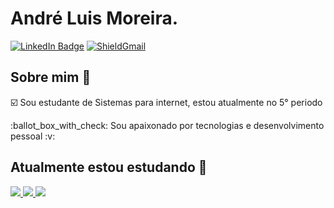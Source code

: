# André Luis Moreira.

[![LinkedIn Badge](https://img.shields.io/badge/-LinkedIn-blue?style=for-the-badge&logo=Linkedin&logoColor=white&link=https://www.linkedin.com/in/andreluismoreirass/)](https://www.linkedin.com/in/andreluismoreirass/)
<a target="_blank" href="mailto:andreluistma@gmail.com?subject=Hello%20again"><img src="https://img.shields.io/badge/Gmail-D14836?style=for-the-badge&logo=gmail&logoColor=white" alt="ShieldGmail"/> </a>

## Sobre mim :dart:

 :ballot_box_with_check: Sou estudante de Sistemas para internet, estou atualmente no 5° periodo 
<p>
 :ballot_box_with_check: Sou apaixonado por tecnologias e desenvolvimento pessoal :v:


## Atualmente estou estudando :rocket:

<a target="_blank" href="https://github.com/andreluismoreira/Chess-System-JAVA"><img src="https://img.shields.io/badge/Java-ED8B00?style=for-the-badge&logo=java&logoColor=white"/> </a>
<a target="_blank" href="https://github.com/andreluismoreira/Curso-Spring-Boot"><img src="https://img.shields.io/badge/Spring-6DB33F?style=for-the-badge&logo=spring&logoColor=white"/> </a>
<a target="_blank" href="https://github.com/andreluismoreira/ProjetoTesteIngles"><img src="https://img.shields.io/badge/Angular-DD0031?style=for-the-badge&logo=angular&logoColor=white"/> </a>

<!--
**andreluismoreira/andreluismoreira** is a ✨ _special_ ✨ repository because its `README.md` (this file) appears on your GitHub profile.

Here are some ideas to get you started:

- 🔭 I’m currently working on ...
- 🌱 I’m currently learning ...
- 👯 I’m looking to collaborate on ...
- 🤔 I’m looking for help with ...
- 💬 Ask me about ...
- 📫 How to reach me: ...
- 😄 Pronouns: ...
- ⚡ Fun fact: ...
-->

